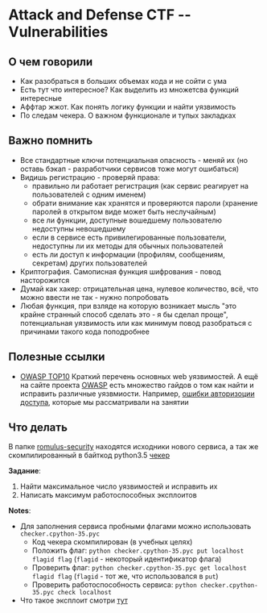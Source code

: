 # Attack and Defense CTF -- Vulnerabilities

## О чем говорили
- Как разобраться в больших объемах кода и не сойти с ума
- Есть тут что интересное? Как выделить из множетсва функций интересные
- Аффтар жжот. Как понять логику функции и найти уязвимость
- По следам чекера. О важном функционале и тупых закладках

## Важно помнить
- Все стандартные ключи потенциальная опасность - меняй их (но оставь бэкап - разработчики
сервисов тоже могут ошибаться)
- Видишь регистрацию - проверяй права:
    +  правильно ли работает регистрация (как сервис реагирует на пользователей с одним именем)
    +  обрати внимание как хранятся и проверяются пароли (хранение паролей в открытом виде может быть неслучайным)
    +  все ли функции, доступные вошедшему пользователю недоступны невошедшему
    +  если в сервисе есть привилегированные пользователи, недоступны ли их методы для обычных пользователей
    +  есть ли доступ к информации (профилям, сообщениям, секретам) других пользователей
- Криптография. Самописная функция шифрования - повод насторожится
- Думай как хакер: отрицательная цена, нулевое количество, всё, что можно ввести не так - нужно попробовать
- Любая функция, при взляде на которую возникает мысль "это крайне странный способ сделать это - я бы сделал проще",
потенциальная уязвимость или как минимум повод разобраться с причинами такого кода поподробнее

## Полезные ссылки
- [OWASP TOP10](https://habrahabr.ru/company/simplepay/blog/258499/) Краткий перечень основных web уязвимостей. А ещё
на сайте проекта [OWASP](https://www.owasp.org/index.php/Main_Page) есть множество гайдов о том как найти и исправить
различные уязвмиости. Например, [ошибки авторизоции доступа](https://www.owasp.org/index.php/A2_2004_Broken_Access_Control), 
которые мы рассматривали на занятии

## Что делать
В папке [romulus-security](romulus-security) находятся исходники нового сервиса, а так же скомпилированный в байткод python3.5 [чекер](romulus-security/checker.cpython-35.pyc)

**Задание**: 
1) Найти максимальное число уязвимостей и исправить их
2) Написать максимум работоспособных эксплоитов

**Notes**:
- Для заполнения сервиса пробными флагами можно использовать `checker.cpython-35.pyc`
  + Код чекера скомпилирован (в учебных целях)
  + Положить флаг: 
    `python checker.cpython-35.pyc put localhost flagid flag` (`flagid` - некоторый идентификатор флага)
  + Проверить флаг: 
    `python checker.cpython-35.pyc get localhost flagid flag` (`flagid` - тот же, что использовался в `put`)
  + Проверить работоспособность сервиса: 
    `python checker.cpython-35.pyc check localhost`
- Что такое эксплоит смотри [тут](l0.md)